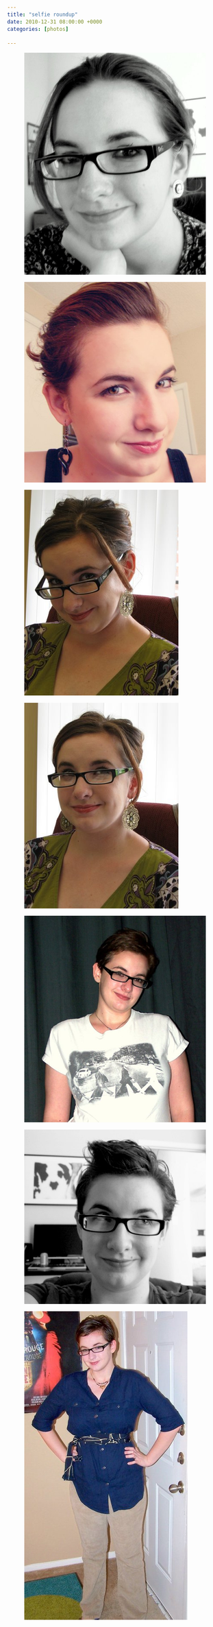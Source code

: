 ```yaml
---
title: "selfie roundup"
date: 2010-12-31 08:00:00 +0000
categories: [photos]

---
```

<div class="gallery">
   <div class="gallery__column">
      <figure class="gallery__thumb">
         <img src="/assets/img/f80416ae4d.jpg" class="gallery__image">
      </figure>
      <figure class="gallery__thumb">
         <img src="/assets/img/7d80a18382.jpg" class="gallery__image">
      </figure>
      <figure class="gallery__thumb">
         <img src="/assets/img/813cdfe552.jpg" class="gallery__image">
      </figure>
   </div>
   <div class="gallery__column">
      <figure class="gallery__thumb">
         <img src="/assets/img/d3e46e1fbe.jpg" class="gallery__image">
      </figure>
      <figure class="gallery__thumb">
         <img src="/assets/img/987a5125f9.jpg" class="gallery__image">
      </figure>
   </div>
   <div class="gallery__column">
      <figure class="gallery__thumb">
         <img src="/assets/img/b9fba298f1.jpg" class="gallery__image">
      </figure>
      <figure class="gallery__thumb">
         <img src="/assets/img/e534000366.jpg" class="gallery__image">
      </figure>
  </div>
</div>